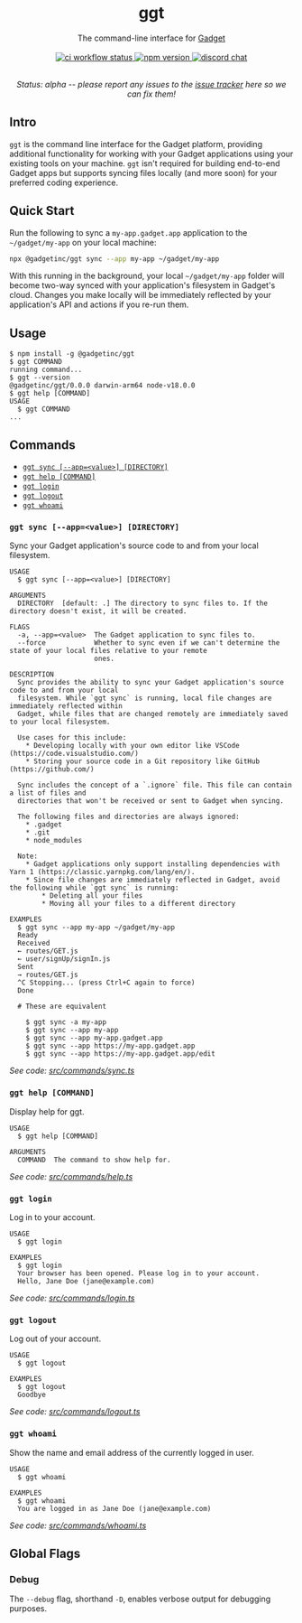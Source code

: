 <div align="center">
  <h1>ggt</h1>
  The command-line interface for <a href="https://gadget.dev">Gadget</a>

<br>
<br>

<a href="https://github.com/gadget-inc/ggt/actions/workflows/ci.yml?query=branch%3Amain">
  <img alt="ci workflow status" src="https://img.shields.io/github/actions/workflow/status/gadget-inc/ggt/ci.yml?branch=main&label=ci">
</a>
<a href="https://www.npmjs.com/package/@gadgetinc/ggt">
  <img alt="npm version" src="https://img.shields.io/npm/v/@gadgetinc/ggt">
</a>
<a href="https://discord.gg/nAfNKMdwKh">
  <img alt="discord chat" src="https://img.shields.io/discord/836317518595096598">
</a>

<br>
<br>

<i>Status: alpha -- please report any issues to the [issue tracker](https://github.com/gadget-inc/ggt/issues?q=is%3Aissue+is%3Aopen) here so we can fix them!</i>

</div>

## Intro

`ggt` is the command line interface for the Gadget platform, providing additional functionality for working with your Gadget applications using your existing tools on your machine. `ggt` isn't required for building end-to-end Gadget apps but supports syncing files locally (and more soon) for your preferred coding experience.

## Quick Start

Run the following to sync a `my-app.gadget.app` application to the `~/gadget/my-app` on your local machine:

```sh
npx @gadgetinc/ggt sync --app my-app ~/gadget/my-app
```

With this running in the background, your local `~/gadget/my-app` folder will become two-way synced with your application's filesystem in Gadget's cloud. Changes you make locally will be immediately reflected by your application's API and actions if you re-run them.

## Usage

```sh-session
$ npm install -g @gadgetinc/ggt
$ ggt COMMAND
running command...
$ ggt --version
@gadgetinc/ggt/0.0.0 darwin-arm64 node-v18.0.0
$ ggt help [COMMAND]
USAGE
  $ ggt COMMAND
...
```

## Commands

  <!-- commands -->

- [`ggt sync [--app=<value>] [DIRECTORY]`](#ggt-sync---appvalue-directory)
- [`ggt help [COMMAND]`](#ggt-help-command)
- [`ggt login`](#ggt-login)
- [`ggt logout`](#ggt-logout)
- [`ggt whoami`](#ggt-whoami)

### `ggt sync [--app=<value>] [DIRECTORY]`

Sync your Gadget application's source code to and from your local filesystem.

```
USAGE
  $ ggt sync [--app=<value>] [DIRECTORY]

ARGUMENTS
  DIRECTORY  [default: .] The directory to sync files to. If the directory doesn't exist, it will be created.

FLAGS
  -a, --app=<value>  The Gadget application to sync files to.
  --force            Whether to sync even if we can't determine the state of your local files relative to your remote
                     ones.

DESCRIPTION
  Sync provides the ability to sync your Gadget application's source code to and from your local
  filesystem. While `ggt sync` is running, local file changes are immediately reflected within
  Gadget, while files that are changed remotely are immediately saved to your local filesystem.

  Use cases for this include:
    * Developing locally with your own editor like VSCode (https://code.visualstudio.com/)
    * Storing your source code in a Git repository like GitHub (https://github.com/)

  Sync includes the concept of a `.ignore` file. This file can contain a list of files and
  directories that won't be received or sent to Gadget when syncing.

  The following files and directories are always ignored:
    * .gadget
    * .git
    * node_modules

  Note:
    * Gadget applications only support installing dependencies with Yarn 1 (https://classic.yarnpkg.com/lang/en/).
    * Since file changes are immediately reflected in Gadget, avoid the following while `ggt sync` is running:
        * Deleting all your files
        * Moving all your files to a different directory

EXAMPLES
  $ ggt sync --app my-app ~/gadget/my-app
  Ready
  Received
  ← routes/GET.js
  ← user/signUp/signIn.js
  Sent
  → routes/GET.js
  ^C Stopping... (press Ctrl+C again to force)
  Done

  # These are equivalent

    $ ggt sync -a my-app
    $ ggt sync --app my-app
    $ ggt sync --app my-app.gadget.app
    $ ggt sync --app https://my-app.gadget.app
    $ ggt sync --app https://my-app.gadget.app/edit
```

_See code: [src/commands/sync.ts](https://github.com/gadget-inc/ggt/blob/v0.1.9/src/commands/sync.ts)_

### `ggt help [COMMAND]`

Display help for ggt.

```
USAGE
  $ ggt help [COMMAND]

ARGUMENTS
  COMMAND  The command to show help for.
```

_See code: [src/commands/help.ts](https://github.com/gadget-inc/ggt/blob/v0.1.9/src/commands/help.ts)_

### `ggt login`

Log in to your account.

```
USAGE
  $ ggt login

EXAMPLES
  $ ggt login
  Your browser has been opened. Please log in to your account.
  Hello, Jane Doe (jane@example.com)
```

_See code: [src/commands/login.ts](https://github.com/gadget-inc/ggt/blob/v0.1.9/src/commands/login.ts)_

### `ggt logout`

Log out of your account.

```
USAGE
  $ ggt logout

EXAMPLES
  $ ggt logout
  Goodbye
```

_See code: [src/commands/logout.ts](https://github.com/gadget-inc/ggt/blob/v0.1.9/src/commands/logout.ts)_

### `ggt whoami`

Show the name and email address of the currently logged in user.

```
USAGE
  $ ggt whoami

EXAMPLES
  $ ggt whoami
  You are logged in as Jane Doe (jane@example.com)
```

_See code: [src/commands/whoami.ts](https://github.com/gadget-inc/ggt/blob/v0.1.9/src/commands/whoami.ts)_

<!-- commandsstop -->

## Global Flags

### Debug

The `--debug` flag, shorthand `-D`, enables verbose output for debugging purposes.
